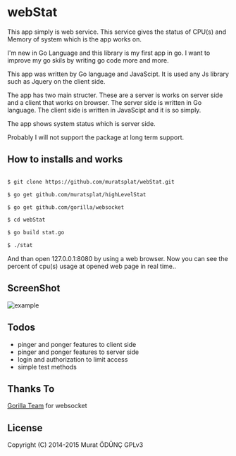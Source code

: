 webStat
=============

This app simply is web service. This service gives the status of CPU(s) and Memory of system which is the app works on.


I'm new in Go Language and this library is my first app in go. I want to improve my go skils by writing go code more and more.

This app was written by Go language and JavaScipt. It is used any Js library such as Jquery on the client side. 

The app has two main structer. These are a server is works on server side  and a client that works on browser. The server side is written in Go language. The client side is written in JavaScipt  and it is so simply.

The app shows system status which is server side.

Probably I will not support the package at long term support.

How to installs and works
------------

```sh

$ git clone https://github.com/muratsplat/webStat.git

$ go get github.com/muratsplat/highLevelStat

$ go get github.com/gorilla/websocket

$ cd webStat

$ go build stat.go

$ ./stat

```
And than open 127.0.0.1:8080 by using a web browser. Now you can see the percent of cpu(s) usage at opened web page in real time..

ScreenShot
----------
![example](https://github.com/muratsplat/webStat/blob/master/screenshots/webstat.gif)


Todos
----
* pinger and ponger features to client side
* pinger and ponger features to server side
* login and authorization to limit access
* simple test methods

Thanks To
---------
[Gorilla Team](https://github.com/gorilla/websocket) for websocket

License
--------
Copyright (C) 2014-2015 Murat ÖDÜNÇ  GPLv3

